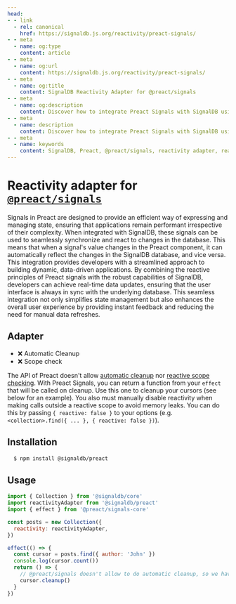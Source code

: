 ```yaml
---
head:
- - link
  - rel: canonical
    href: https://signaldb.js.org/reactivity/preact-signals/
- - meta
  - name: og:type
    content: article
- - meta
  - name: og:url
    content: https://signaldb.js.org/reactivity/preact-signals/
- - meta
  - name: og:title
    content: SignalDB Reactivity Adapter for @preact/signals
- - meta
  - name: og:description
    content: Discover how to integrate Preact Signals with SignalDB using the reactivity adapter for seamless reactive database integration.
- - meta
  - name: description
    content: Discover how to integrate Preact Signals with SignalDB using the reactivity adapter for seamless reactive database integration.
- - meta
  - name: keywords
    content: SignalDB, Preact, @preact/signals, reactivity adapter, real-time updates, JavaScript, state management, Preact integration, SignalDB plugin, data synchronization
---
```

# Reactivity adapter for [`@preact/signals`](https://preactjs.com/blog/introducing-signals/)

Signals in Preact are designed to provide an efficient way of expressing and managing state, ensuring that applications remain performant irrespective of their complexity. When integrated with SignalDB, these signals can be used to seamlessly synchronize and react to changes in the database. This means that when a signal's value changes in the Preact component, it can automatically reflect the changes in the SignalDB database, and vice versa. This integration provides developers with a streamlined approach to building dynamic, data-driven applications. By combining the reactive principles of Preact signals with the robust capabilities of SignalDB, developers can achieve real-time data updates, ensuring that the user interface is always in sync with the underlying database. This seamless integration not only simplifies state management but also enhances the overall user experience by providing instant feedback and reducing the need for manual data refreshes.

## Adapter

* ❌ Automatic Cleanup
* ❌ Scope check

The API of Preact doesn't allow [automatic cleanup](/reactivity/other/#ondispose-callback-void-dependency-dependency) nor [reactive scope checking](/reactivity/other/#isinscope-dependency-dependency-boolean).
With Preact Signals, you can return a function from your `effect` that will be called on cleanup. Use this one to cleanup your cursors (see below for an example).
You also must manually disable reactivity when making calls outside a reactive scope to avoid memory leaks. You can do this by passing `{ reactive: false }` to your options (e.g. `<collection>.find({ ... }, { reactive: false })`).

## Installation

```bash
  $ npm install @signaldb/preact
```

## Usage

```js
import { Collection } from '@signaldb/core'
import reactivityAdapter from '@signaldb/preact'
import { effect } from '@preact/signals-core'

const posts = new Collection({
  reactivity: reactivityAdapter,
})

effect(() => {
  const cursor = posts.find({ author: 'John' })
  console.log(cursor.count())
  return () => {
    // @preact/signals doesn't allow to do automatic cleanup, so we have to do it ourself
    cursor.cleanup()
  }
})
```
